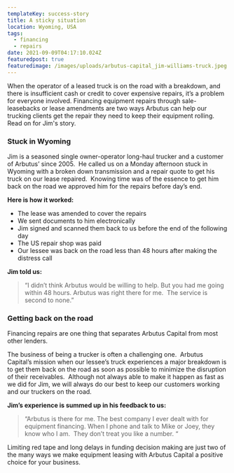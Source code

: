 ```yaml
---
templateKey: success-story
title: A sticky situation
location: Wyoming, USA
tags:
  - financing
  - repairs
date: 2021-09-09T04:17:10.024Z
featuredpost: true
featuredimage: /images/uploads/arbutus-capital_jim-williams-truck.jpeg
---
```

When the operator of a leased truck is on the road with a breakdown, and there is insufficient cash or credit to cover expensive repairs, it’s a problem for everyone involved. Financing equipment repairs through sale-leasebacks or lease amendments are two ways Arbutus can help our trucking clients get the repair they need to keep their equipment rolling. Read on for Jim's story.

### **Stuck in Wyoming**

Jim is a seasoned single owner-operator long-haul trucker and a customer of Arbutus’ since 2005.  He called us on a Monday afternoon stuck in Wyoming with a broken down transmission and a repair quote to get his truck on our lease repaired.  Knowing time was of the essence to get him back on the road we approved him for the repairs before day’s end.

**Here is how it worked:**

* The lease was amended to cover the repairs
* We sent documents to him electronically
* Jim signed and scanned them back to us before the end of the following day  
* The US repair shop was paid
* Our lessee was back on the road less than 48 hours after making the distress call

**Jim told us:**

> “I didn’t think Arbutus would be willing to help. But you had me going within 48 hours. Arbutus was right there for me.  The service is second to none.”

### **Getting back on the road**

Financing repairs are one thing that separates Arbutus Capital from most other lenders. 

The business of being a trucker is often a challenging one.  Arbutus Capital’s mission when our lessee’s truck experiences a major breakdown is to get them back on the road as soon as possible to minimize the disruption of their receivables.  Although not always able to make it happen as fast as we did for Jim, we will always do our best to keep our customers working and our truckers on the road.

**Jim’s experience is summed up in his feedback to us:**

> “Arbutus is there for me. The best company I ever dealt with for equipment financing. When I phone and talk to Mike or Joey, they know who I am.  They don’t treat you like a number. “

Limiting red tape and long delays in funding decision making are just two of the many ways we make equipment leasing with Arbutus Capital a positive choice for your business.